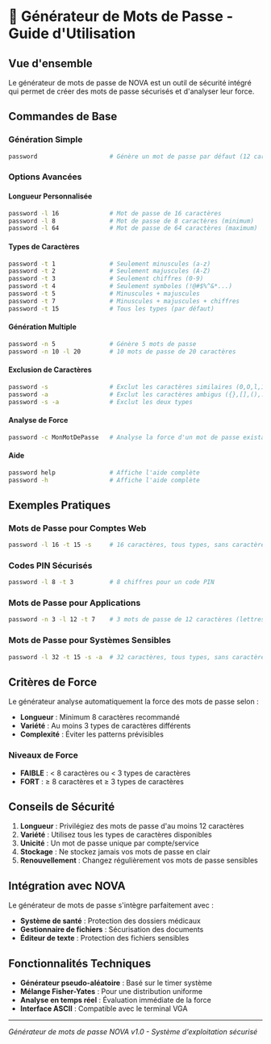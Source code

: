 # 🔐 Générateur de Mots de Passe - Guide d'Utilisation

## Vue d'ensemble
Le générateur de mots de passe de NOVA est un outil de sécurité intégré qui permet de créer des mots de passe sécurisés et d'analyser leur force.

## Commandes de Base

### Génération Simple
```bash
password                    # Génère un mot de passe par défaut (12 caractères)
```

### Options Avancées

#### Longueur Personnalisée
```bash
password -l 16              # Mot de passe de 16 caractères
password -l 8               # Mot de passe de 8 caractères (minimum)
password -l 64              # Mot de passe de 64 caractères (maximum)
```

#### Types de Caractères
```bash
password -t 1               # Seulement minuscules (a-z)
password -t 2               # Seulement majuscules (A-Z)
password -t 3               # Seulement chiffres (0-9)
password -t 4               # Seulement symboles (!@#$%^&*...)
password -t 5               # Minuscules + majuscules
password -t 7               # Minuscules + majuscules + chiffres
password -t 15              # Tous les types (par défaut)
```

#### Génération Multiple
```bash
password -n 5               # Génère 5 mots de passe
password -n 10 -l 20        # 10 mots de passe de 20 caractères
```

#### Exclusion de Caractères
```bash
password -s                 # Exclut les caractères similaires (0,O,l,1,|)
password -a                 # Exclut les caractères ambigus ({},[],(),...)
password -s -a              # Exclut les deux types
```

#### Analyse de Force
```bash
password -c MonMotDePasse   # Analyse la force d'un mot de passe existant
```

#### Aide
```bash
password help               # Affiche l'aide complète
password -h                 # Affiche l'aide complète
```

## Exemples Pratiques

### Mots de Passe pour Comptes Web
```bash
password -l 16 -t 15 -s     # 16 caractères, tous types, sans caractères similaires
```

### Codes PIN Sécurisés
```bash
password -l 8 -t 3          # 8 chiffres pour un code PIN
```

### Mots de Passe pour Applications
```bash
password -n 3 -l 12 -t 7    # 3 mots de passe de 12 caractères (lettres + chiffres)
```

### Mots de Passe pour Systèmes Sensibles
```bash
password -l 32 -t 15 -s -a  # 32 caractères, tous types, sans caractères problématiques
```

## Critères de Force

Le générateur analyse automatiquement la force des mots de passe selon :

- **Longueur** : Minimum 8 caractères recommandé
- **Variété** : Au moins 3 types de caractères différents
- **Complexité** : Éviter les patterns prévisibles

### Niveaux de Force
- **FAIBLE** : < 8 caractères ou < 3 types de caractères
- **FORT** : ≥ 8 caractères et ≥ 3 types de caractères

## Conseils de Sécurité

1. **Longueur** : Privilégiez des mots de passe d'au moins 12 caractères
2. **Variété** : Utilisez tous les types de caractères disponibles
3. **Unicité** : Un mot de passe unique par compte/service
4. **Stockage** : Ne stockez jamais vos mots de passe en clair
5. **Renouvellement** : Changez régulièrement vos mots de passe sensibles

## Intégration avec NOVA

Le générateur de mots de passe s'intègre parfaitement avec :
- **Système de santé** : Protection des dossiers médicaux
- **Gestionnaire de fichiers** : Sécurisation des documents
- **Éditeur de texte** : Protection des fichiers sensibles

## Fonctionnalités Techniques

- **Générateur pseudo-aléatoire** : Basé sur le timer système
- **Mélange Fisher-Yates** : Pour une distribution uniforme
- **Analyse en temps réel** : Évaluation immédiate de la force
- **Interface ASCII** : Compatible avec le terminal VGA

---

*Générateur de mots de passe NOVA v1.0 - Système d'exploitation sécurisé*
